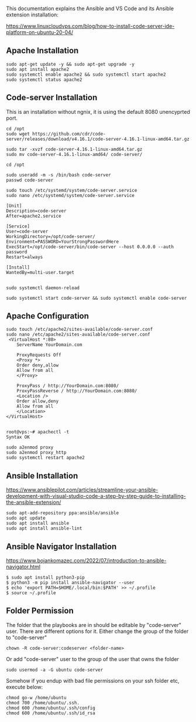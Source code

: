 This documentation explains the Ansible and VS Code and its Ansible extension installation: 

https://www.linuxcloudvps.com/blog/how-to-install-code-server-ide-platform-on-ubuntu-20-04/

## Apache Installation
    sudo apt-get update -y && sudo apt-get upgrade -y
    sudo apt install apache2
    sudo systemctl enable apache2 && sudo systemctl start apache2
    sudo systemctl status apache2

## Code-server Installation 

This is an installation without ngnix, it is using the default 8080 unencyprted port. 

    cd /opt
    sudo wget https://github.com/cdr/code-server/releases/download/v4.16.1/code-server-4.16.1-linux-amd64.tar.gz

    sudo tar -xvzf code-server-4.16.1-linux-amd64.tar.gz
    sudo mv code-server-4.16.1-linux-amd64/ code-server/	

    cd /opt
     
    sudo useradd -m -s /bin/bash code-server
    passwd code-server 

    sudo touch /etc/systemd/system/code-server.service
    sudo nano /etc/systemd/system/code-server.service

    [Unit]
    Description=code-server
    After=apache2.service
    
    [Service]
    User=code-server
    WorkingDirectory=/opt/code-server/
    Environment=PASSWORD=YourStrongPasswordHere
    ExecStart=/opt/code-server/bin/code-server --host 0.0.0.0 --auth password
    Restart=always

    [Install]
    WantedBy=multi-user.target


    sudo systemctl daemon-reload

    sudo systemctl start code-server && sudo systemctl enable code-server

## Apache Configuration 

    sudo touch /etc/apache2/sites-available/code-server.conf
    sudo nano /etc/apache2/sites-available/code-server.conf
     <VirtualHost *:80>
        ServerName YourDomain.com
    
        ProxyRequests Off
        <Proxy *>
        Order deny,allow
        Allow from all
        </Proxy>
    
        ProxyPass / http://YourDomain.com:8080/
        ProxyPassReverse / http://YourDomain.com:8080/
        <Location />
        Order allow,deny
        Allow from all
        </Location>
    </VirtualHost>


    root@vps:~# apachectl -t
    Syntax OK

    sudo a2enmod proxy
    sudo a2enmod proxy_http
    sudo systemctl restart apache2

## Ansible Installation
https://www.ansiblepilot.com/articles/streamline-your-ansible-development-with-visual-studio-code-a-step-by-step-guide-to-installing-the-ansible-extension/

    sudo apt-add-repository ppa:ansible/ansible
    sudo apt update
    sudo apt install ansible
    sudo apt install ansible-lint
    
## Ansible Navigator Installation
https://www.bojankomazec.com/2022/07/introduction-to-ansible-navigator.html

    $ sudo apt install python3-pip
    $ python3 -m pip install ansible-navigator --user
    $ echo 'export PATH=$HOME/.local/bin:$PATH' >> ~/.profile
    $ source ~/.profile
 
## Folder Permission 

The folder that the playbooks are in should be editable by "code-server" user. There are different options for it. 
Either change the group of the folder to "code-server"

    chown -R code-server:codeserver <folder-name> 

Or add "code-server" user to the group of the user that owns the folder

    sudo usermod -a -G ubuntu code-server

Somehow if you endup with bad file permissions on your ssh folder etc, execute below: 

    chmod go-w /home/ubuntu
    chmod 700 /home/ubuntu/.ssh.  
    chmod 600 /home/ubuntu/.ssh/config
    chmod 600 /home/ubuntu/.ssh/id_rsa

    
